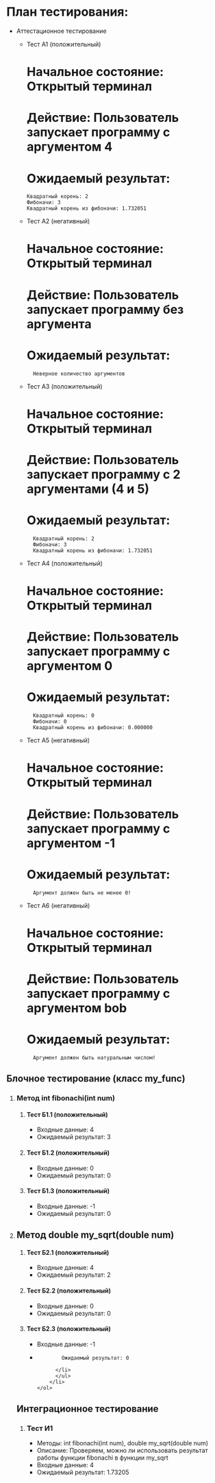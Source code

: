 

# План тестирования:

- Аттестационное тестирование
  - Тест А1 (положительный)
      # Начальное состояние: Открытый терминал
      # Действие: Пользователь запускает программу с аргументом 4
      # Ожидаемый результат:
                    
      	Квадратный корень: 2
      	Фибоначи: 3
      	Квадратный корень из фибоначи: 1.732051
                       
  - Тест А2 (негативный)
      # Начальное состояние: Открытый терминал
      # Действие: Пользователь запускает программу без аргумента
      # Ожидаемый результат: 
      ```
     	Неверное количество аргументов
      ```
  - Тест А3 (положительный)
      # Начальное состояние: Открытый терминал
      # Действие: Пользователь запускает программу с 2 аргументами (4 и 5)
      # Ожидаемый результат: 
      ```
      	Квадратный корень: 2
      	Фибоначи: 3
      	Квадратный корень из фибоначи: 1.732051
      ```
  - Тест А4 (положительный)
      # Начальное состояние: Открытый терминал
      # Действие: Пользователь запускает программу с аргументом 0
      # Ожидаемый результат: 
      ```
      	Квадратный корень: 0
      	Фибоначи: 0
      	Квадратный корень из фибоначи: 0.000000
      ```
   - Тест А5 (негативный)
     # Начальное состояние: Открытый терминал
     # Действие: Пользователь запускает программу с аргументом -1
     # Ожидаемый результат: 
      ```
      	Аргумент должен быть не менее 0!
      ```
   - Тест А6 (негативный)
     # Начальное состояние: Открытый терминал</li>
     # Действие: Пользователь запускает программу с аргументом bob</li>
     # Ожидаемый результат: 
      ```
      	Аргумент должен быть натуральным числом!
      ```

<h2>Блочное тестирование (класс my_func)</h2>
<ol>
  <li>
    <h3>Метод int fibonachi(int num)</h3>
    <ol>
    	<li>
    	  <h4>Тест Б1.1 (положительный)</h4>
    	  <ul>
    	    <li>Входные данные: 4</li>
    	    <li>Ожидаемый результат: 3</li>
    	  </ul>
    	</li>
    	<li>
    	  <h4>Тест Б1.2 (положительный)</h4>
    	  <ul>
    	    <li>Входные данные: 0</li>
    	    <li>Ожидаемый результат: 0</li>
    	  </ul>
    	</li>
    	<li>
    	  <h4>Тест Б1.3 (положительный)</h4>
    	  <ul>
    	    <li>Входные данные: -1</li>
    	    <li>Ожидаемый результат: 0</li>
    	  </ul>
    	</li>
    </ol>
  </li>
    <li>
    <h2>Метод double my_sqrt(double num)</h2>
    <ol>
    	<li>
    	  <h4>Тест Б2.1 (положительный)</h4>
    	  <ul>
    	    <li>Входные данные: 4</li>
    	    <li>Ожидаемый результат: 2</li>
    	  </ul>
    	</li>
    	<li>
    	  <h4>Тест Б2.2 (положительный)</h4>
    	  <ul>
    	    <li>Входные данные: 0</li>
    	    <li>Ожидаемый результат: 0</li>
    	  </ul>
    	</li>
    	<li>
    	  <h4>Тест Б2.3 (положительный)</h4>
    	  <ul>
    	    <li>Входные данные: -1</li>
    	    <li>
                    
            Ожидаемый результат: 0
                    
          </li>
    	  </ul>
    	</li>
    </ol>
  </li>
</ol>

<h2>Интеграционное тестирование</h2>
<ol>
  <li>
    <h3>Тест И1</h3>
    <ul>
      <li>Методы: int fibonachi(int num), double my_sqrt(double num)</li>
      <li>Описание: Проверяем, можно ли использовать результат работы функции fibonachi в функции my_sqrt</li>
      <li>Входные данные: 4</li>
      <li>Ожидаемый результат: 1.73205</li>
    </ul>	
  </li>
  
</ol>


